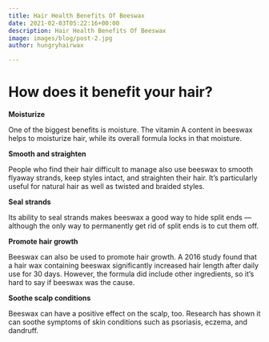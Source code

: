 ```yaml
---
title: Hair Health Benefits Of Beeswax
date: 2021-02-03T05:22:16+00:00
description: Hair Health Benefits Of Beeswax
image: images/blog/post-2.jpg
author: hungryhairwax

---
```

# How does it benefit your hair?

**Moisturize**

One of the biggest benefits is moisture. The vitamin A content in beeswax helps to moisturize hair, while its overall formula locks in that moisture.

**Smooth and straighten**

People who find their hair difficult to manage also use beeswax to smooth flyaway strands, keep styles intact, and straighten their hair. It’s particularly useful for natural hair as well as twisted and braided styles.

**Seal strands**

Its ability to seal strands makes beeswax a good way to hide split ends — although the only way to permanently get rid of split ends is to cut them off.

**Promote hair growth**

Beeswax can also be used to promote hair growth. A 2016 study found that a hair wax containing beeswax significantly increased hair length after daily use for 30 days. However, the formula did include other ingredients, so it’s hard to say if beeswax was the cause.

**Soothe scalp conditions**

Beeswax can have a positive effect on the scalp, too. Research has shown it can soothe symptoms of skin conditions such as psoriasis, eczema, and dandruff.